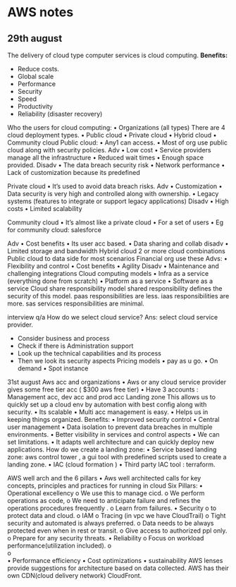 # AWS notes

## 29th august

The delivery of cloud type computer services is cloud computing.
**Benefits:**
-	Reduce costs.
-	Global scale
-	Performance
-	Security
-	Speed
-	Productivity
-	Reliability (disaster recovery)

Who the users for cloud computing:
•	Organizations (all types)
There are 4 cloud deployment types.
•	Public cloud
•	Private cloud
•	Hybrid cloud
•	Community cloud
Public cloud: 
•	Any1 can access.
•	Most of org use public cloud along with security policies.
Adv
•	Low cost
•	Service providers manage all the infrastructure
•	Reduced wait times
•	Enough space provided.
Disadv
•	The data breach security risk
•	Network performance
•	Lack of customization because its predefined

Private cloud
•	It’s used to avoid data breach risks.
Adv
•	Customization
•	Data security is very high and controlled along with ownership.
•	Legacy systems (features to integrate or support legacy applications)
Disadv
•	High costs
•	Limited scalability

Community cloud
•	It’s almost like a private cloud
•	For a set of users
•	Eg for community cloud: salesforce

Adv 
•	Cost benefits
•	Its user acc based.
•	Data sharing and collab
disadv
•	Limited storage and bandwidth
Hybrid cloud
2 or more cloud combinations
Public cloud to data side for most scenarios
Financial org use these
Advs:
•	Flexibility and control
•	Cost benefits
•	Agility 
Disadv
•	Maintenance and challenging integrations
Cloud computing models
•	Infra as a service (everything done from scratch)
•	Platform as a service
•	Software as a service
Cloud share responsibility model
shared responsibility defines the security of this model.
paas responsibilities are less.
iaas responsibilities are more.
sas services responsibilities are minimal.

interview q/a
How do we select cloud service?
Ans: select cloud service provider.
* Consider business and process
* Check if there is Administration support
* Look up the technical capabilities and its process
* Then we look its security aspects
Pricing models
•	pay as u go.
•	On demand
•	Spot instance

31st august
 Aws acc and organizations
•	Aws or any cloud service provider  gives some free tier acc ( $300 aws free tier)
•	Have 3 accounts : Management acc, dev acc and prod acc
Landing zone
This allows us to quickly set up a cloud env by automation with best config along with security.
•	Its scalable
•	Multi acc management is easy.
•	Helps us in keeping things organized.
Benefits:
•	Improved security control
•	Central user management
•	Data isolation to prevent data breaches in multiple environments.
•	Better visibility in services and control aspects
•	We can set limitations.
•	It adapts well architecture and can quickly deploy new applications.
How do we create a landing zone:
•	Service based landing zone: aws control tower , a gui tool with predefined scripts used to create a landing zone.
•	IAC (cloud formation )
•	Third party IAC tool : terraform. 

AWS well arch and the 6 pillars
•	Aws well architected  calls for key concepts, principles  and practices for running in cloud
Six Pillars:
•	Operational excellency
o	 We use this to manage cicd.
o	We perform operations as code,
o	 We need to anticipate failure and refines the operations procedures frequently .
o	Learn from failures.
•	Security
o	to protect data and cloud. 
o	IAM 
o	Tracing (in vpc we have CloudTrail)
o	Tight security and automated is always preferred.
o	 Data needs to be always protected even when in rest or transit.
o	Give access to authorized ppl only. 
o	Prepare for any security threats.
•	Reliability
o	Focus on workload performance(utilization included).
o	 
o	
•	Performance efficiency 
•	Cost optimizations 
•	sustainability
AWS lenses provide suggestions for architecture based on data collected.
AWS has their own CDN(cloud delivery network) CloudFront. 







